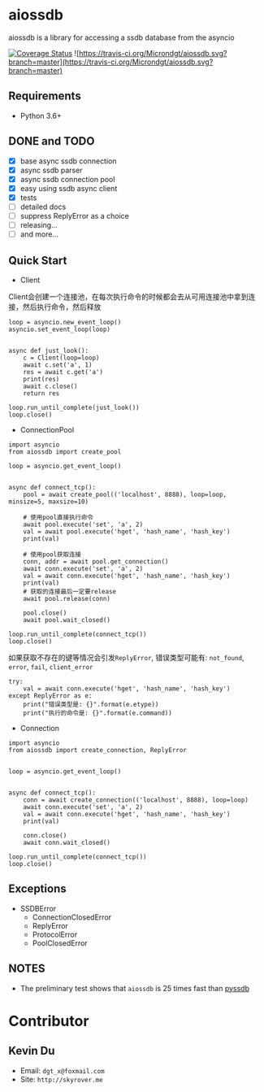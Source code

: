 # aiossdb
aiossdb is a library for accessing a ssdb database from the asyncio

[![Coverage Status](https://coveralls.io/repos/github/Microndgt/aiossdb/badge.svg?branch=master)](https://coveralls.io/github/Microndgt/aiossdb?branch=master)
![https://travis-ci.org/Microndgt/aiossdb.svg?branch=master](https://travis-ci.org/Microndgt/aiossdb.svg?branch=master)

Requirements
------------

- Python 3.6+

DONE and TODO
-------------

- [x] base async ssdb connection
- [x] async ssdb parser
- [x] async ssdb connection pool
- [x] easy using ssdb async client
- [x] tests
- [ ] detailed docs
- [ ] suppress ReplyError as a choice
- [ ] releasing...
- [ ] and more...

Quick Start
-----------

- Client

Client会创建一个连接池，在每次执行命令的时候都会去从可用连接池中拿到连接，然后执行命令，然后释放

```
loop = asyncio.new_event_loop()
asyncio.set_event_loop(loop)


async def just_look():
    c = Client(loop=loop)
    await c.set('a', 1)
    res = await c.get('a')
    print(res)
    await c.close()
    return res

loop.run_until_complete(just_look())
loop.close()
```

- ConnectionPool

```
import asyncio
from aiossdb import create_pool

loop = asyncio.get_event_loop()


async def connect_tcp():
    pool = await create_pool(('localhost', 8888), loop=loop, minsize=5, maxsize=10)

    # 使用pool直接执行命令
    await pool.execute('set', 'a', 2)
    val = await pool.execute('hget', 'hash_name', 'hash_key')
    print(val)

    # 使用pool获取连接
    conn, addr = await pool.get_connection()
    await conn.execute('set', 'a', 2)
    val = await conn.execute('hget', 'hash_name', 'hash_key')
    print(val)
    # 获取的连接最后一定要release
    await pool.release(conn)

    pool.close()
    await pool.wait_closed()

loop.run_until_complete(connect_tcp())
loop.close()
```

如果获取不存在的键等情况会引发`ReplyError`, 错误类型可能有: `not_found`, `error`, `fail`, `client_error`

```
try:
    val = await conn.execute('hget', 'hash_name', 'hash_key')
except ReplyError as e:
    print("错误类型是: {}".format(e.etype))
    print("执行的命令是: {}".format(e.command))
```

- Connection

```
import asyncio
from aiossdb import create_connection, ReplyError


loop = asyncio.get_event_loop()


async def connect_tcp():
    conn = await create_connection(('localhost', 8888), loop=loop)
    await conn.execute('set', 'a', 2)
    val = await conn.execute('hget', 'hash_name', 'hash_key')
    print(val)

    conn.close()
    await conn.wait_closed()

loop.run_until_complete(connect_tcp())
loop.close()
```

Exceptions
----------

- SSDBError
    - ConnectionClosedError
    - ReplyError
    - ProtocolError
    - PoolClosedError

NOTES
-----

- The preliminary test shows that `aiossdb` is 25 times fast than [pyssdb](https://github.com/ifduyue/pyssdb)

Contributor
===========

Kevin Du
--------

- Email: `dgt_x@foxmail.com`
- Site: `http://skyrover.me`